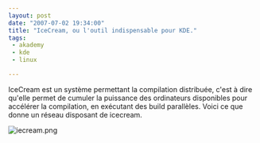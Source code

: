 ```yaml
---
layout: post
date: "2007-07-02 19:34:00"
title: "IceCream, ou l'outil indispensable pour KDE."
tags:
 - akademy
 - kde
 - linux

---
```


IceCream est un système permettant la compilation distribuée, c'est à dire qu'elle permet de cumuler la puissance des ordinateurs disponibles pour accélérer la compilation, en exécutant des build parallèles. Voici ce que donne un réseau disposant de icecream.

![iecream.png](/public/Linux/.iecream_m.jpg)
